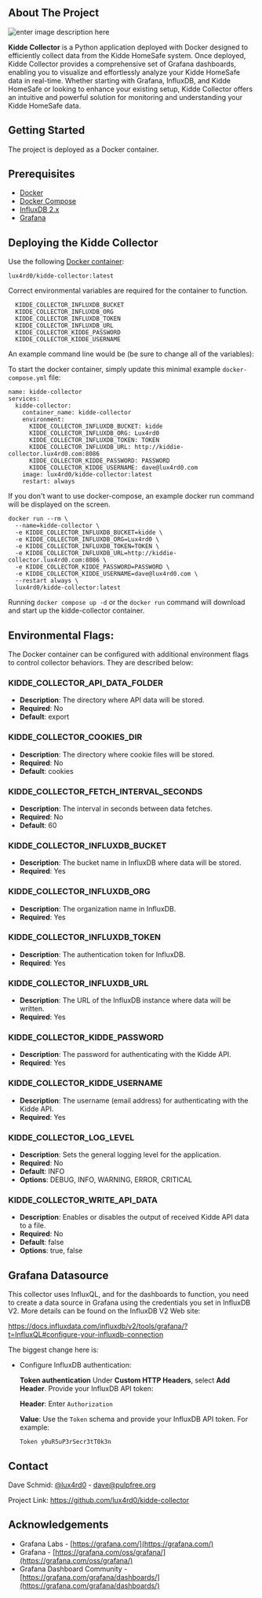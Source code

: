 


## About The Project

![enter image description here](https://labs.lux4rd0.com/wp-content/uploads/2024/06/kidde_collector-by_device.jpg)

**Kidde Collector** is a Python application deployed with Docker designed to efficiently collect data from the Kidde HomeSafe system. Once deployed, Kidde Collector provides a comprehensive set of Grafana dashboards, enabling you to visualize and effortlessly analyze your Kidde HomeSafe data in real-time. Whether starting with Grafana, InfluxDB, and Kidde HomeSafe or looking to enhance your existing setup, Kidde Collector offers an intuitive and powerful solution for monitoring and understanding your Kidde HomeSafe data.

## Getting Started

The project is deployed as a Docker container.

## Prerequisites

- [Docker](https://docs.docker.com/install)
- [Docker Compose](https://docs.docker.com/compose/install)
- [InfluxDB 2.x](https://docs.influxdata.com/influxdb/v2/)
- [Grafana](https://grafana.com/oss/grafana/)

## Deploying the Kidde Collector

Use the following [Docker container](https://hub.docker.com/r/lux4rd0/kidde-collector):

    lux4rd0/kidde-collector:latest

Correct environmental variables are required for the container to function.

      KIDDE_COLLECTOR_INFLUXDB_BUCKET
      KIDDE_COLLECTOR_INFLUXDB_ORG
      KIDDE_COLLECTOR_INFLUXDB_TOKEN
      KIDDE_COLLECTOR_INFLUXDB_URL
      KIDDE_COLLECTOR_KIDDE_PASSWORD
      KIDDE_COLLECTOR_KIDDE_USERNAME

An example command line would be (be sure to change all of the variables):

To start the docker container, simply update this minimal example `docker-compose.yml` file:

    name: kidde-collector
    services:
      kidde-collector:
        container_name: kidde-collector
        environment:
          KIDDE_COLLECTOR_INFLUXDB_BUCKET: kidde
          KIDDE_COLLECTOR_INFLUXDB_ORG: Lux4rd0
          KIDDE_COLLECTOR_INFLUXDB_TOKEN: TOKEN
          KIDDE_COLLECTOR_INFLUXDB_URL: http://kiddie-collector.lux4rd0.com:8086
          KIDDE_COLLECTOR_KIDDE_PASSWORD: PASSWORD
          KIDDE_COLLECTOR_KIDDE_USERNAME: dave@lux4rd0.com
        image: lux4rd0/kidde-collector:latest
        restart: always

If you don't want to use docker-compose, an example docker run command will be displayed on the screen.

    docker run --rm \
      --name=kidde-collector \
      -e KIDDE_COLLECTOR_INFLUXDB_BUCKET=kidde \
      -e KIDDE_COLLECTOR_INFLUXDB_ORG=Lux4rd0 \
      -e KIDDE_COLLECTOR_INFLUXDB_TOKEN=TOKEN \
      -e KIDDE_COLLECTOR_INFLUXDB_URL=http://kiddie-collector.lux4rd0.com:8086 \
      -e KIDDE_COLLECTOR_KIDDE_PASSWORD=PASSWORD \
      -e KIDDE_COLLECTOR_KIDDE_USERNAME=dave@lux4rd0.com \
      --restart always \
      lux4rd0/kidde-collector:latest

Running `docker compose up -d` or the `docker run` command will download and start up the kidde-collector container.

## Environmental Flags:

The Docker container can be configured with additional environment flags to control collector behaviors. They are described below:

### KIDDE_COLLECTOR_API_DATA_FOLDER
- **Description**: The directory where API data will be stored.
- **Required**: No
- **Default**: export

### KIDDE_COLLECTOR_COOKIES_DIR
- **Description**: The directory where cookie files will be stored.
- **Required**: No
- **Default**: cookies

### KIDDE_COLLECTOR_FETCH_INTERVAL_SECONDS
- **Description**: The interval in seconds between data fetches.
- **Required**: No
- **Default**: 60

### KIDDE_COLLECTOR_INFLUXDB_BUCKET
- **Description**: The bucket name in InfluxDB where data will be stored.
- **Required**: Yes

### KIDDE_COLLECTOR_INFLUXDB_ORG
- **Description**: The organization name in InfluxDB.
- **Required**: Yes

### KIDDE_COLLECTOR_INFLUXDB_TOKEN
- **Description**: The authentication token for InfluxDB.
- **Required**: Yes

### KIDDE_COLLECTOR_INFLUXDB_URL
- **Description**: The URL of the InfluxDB instance where data will be written.
- **Required**: Yes

### KIDDE_COLLECTOR_KIDDE_PASSWORD
- **Description**: The password for authenticating with the Kidde API.
- **Required**: Yes

### KIDDE_COLLECTOR_KIDDE_USERNAME
- **Description**: The username (email address) for authenticating with the Kidde API.
- **Required**: Yes

### KIDDE_COLLECTOR_LOG_LEVEL
- **Description**: Sets the general logging level for the application.
- **Required**: No
- **Default**: INFO
- **Options**: DEBUG, INFO, WARNING, ERROR, CRITICAL

### KIDDE_COLLECTOR_WRITE_API_DATA
- **Description**: Enables or disables the output of received Kidde API data to a file.
- **Required**: No
- **Default**: false
- **Options**: true, false

## Grafana Datasource

This collector uses InfluxQL, and for the dashboards to function, you need to create a data source in Grafana using the credentials you set in InfluxDB V2. More details can be found on the InfluxDB V2 Web site:

https://docs.influxdata.com/influxdb/v2/tools/grafana/?t=InfluxQL#configure-your-influxdb-connection

The biggest change here is:

 - Configure InfluxDB authentication:
   
   **Token authentication**
   Under **Custom HTTP Headers**, select **Add Header**. Provide your InfluxDB API token:
   
   **Header**: Enter `Authorization`
   
   **Value**: Use the `Token` schema and provide your InfluxDB API token. For example:
   
       Token y0uR5uP3rSecr3tT0k3n

## Contact

Dave Schmid: [@lux4rd0](https://twitter.com/lux4rd0) - dave@pulpfree.org

Project Link: https://github.com/lux4rd0/kidde-collector

## Acknowledgements

- Grafana Labs - [https://grafana.com/](https://grafana.com/)
- Grafana - [https://grafana.com/oss/grafana/](https://grafana.com/oss/grafana/)
- Grafana Dashboard Community - [https://grafana.com/grafana/dashboards/](https://grafana.com/grafana/dashboards/)

